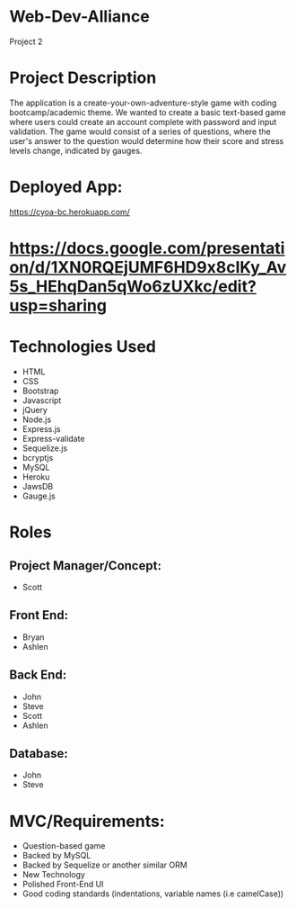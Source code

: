 # Web-Dev-Alliance
Project 2

# Project Description
The application is a create-your-own-adventure-style game with coding bootcamp/academic theme.  We wanted to create a basic text-based game where users could create an account complete with password and input validation.  The game would consist of a series of questions, where the user's answer to the question would determine how their score and stress levels change, indicated by gauges.

# Deployed App:
https://cyoa-bc.herokuapp.com/

# https://docs.google.com/presentation/d/1XN0RQEjUMF6HD9x8cIKy_Av5s_HEhqDan5qWo6zUXkc/edit?usp=sharing

# Technologies Used
* HTML
* CSS
* Bootstrap
* Javascript
* jQuery
* Node.js
* Express.js
* Express-validate
* Sequelize.js
* bcryptjs
* MySQL
* Heroku
* JawsDB
* Gauge.js

# Roles
## Project Manager/Concept:
* Scott

## Front End:
* Bryan
* Ashlen

## Back End:
* John
* Steve
* Scott
* Ashlen

## Database:
* John
* Steve

# MVC/Requirements:
* Question-based game
* Backed by MySQL
* Backed by Sequelize or another similar ORM
* New Technology
* Polished Front-End UI
* Good coding standards (indentations, variable names (i.e camelCase))
